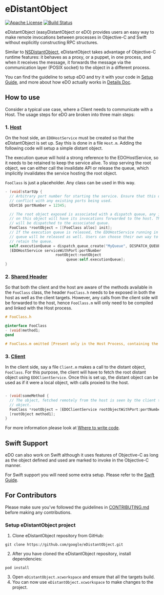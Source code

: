 # eDistantObject

[![Apache License](https://img.shields.io/badge/license-Apache%202-lightgrey.svg?style=flat)](https://github.com/google/eDistantObject/blob/master/LICENSE)
[![Build Status](https://travis-ci.org/google/eDistantObject.svg?branch=master)](https://travis-ci.org/google/eDistantObject)

eDistantObject (easyDistantObject or eDO) provides users an easy way to make remote invocations
between processes in Objective-C and Swift without explicitly
constructing RPC structures.

Similar to [NSDistantObject](https://developer.apple.com/reference/foundation/nsdistantobject?language=objc),
eDistantObject takes advantage of Objective-C runtime features: it behaves as a
proxy, or a puppet, in one process, and when it receives the message, it
forwards the message via the communication layer (POSIX socket) to the object in
a different process.

You can find the guideline to setup eDO and try it with your code
in [Setup Guide](docs/setup.md), and more about how eDO actually
works in [Details Doc](docs/detail.md).

## How to use

Consider a typical use case, where a Client needs to communicate with a Host. The usage steps
for eDO are broken into three main steps:

### 1.  [Host](docs/terminology.md#hostremote-process)

On the host side, an `EDOHostService` must be created so that the eDistantObject is set up.
Say this is done in a file `Host.m`. Adding the following code will setup a simple distant object.

The execution queue will hold a strong reference to the EDOHostService,
so it needs to be retained to keep the service alive. To stop
serving the root object, we can either call the invalidate API or release the queue,
which implicitly invalidates the service hosting the root object.

`FooClass` is just a placeholder. Any class can be used in this way.

```objectivec
- (void)startUp {
  // Arbitrary port number for starting the service. Ensure that this doesn't
  // conflict with any existing ports being used.
  UInt16 portNumber = 12345;

  // The root object exposed is associated with a dispatch queue, any invocation made
  // on this object will have its invocations forwarded to the host. The invocations
  // will be dispatched to the associated queue.
  FooClass *rootObject = [[FooClass alloc] init];
  // If the execution queue is released, the EDOHostService running in this
  // queue will be released as well. Users can choose their own way to
  // retain the queue.
  self.executionQueue = dispatch_queue_create("MyQueue", DISPATCH_QUEUE_SERIAL);
  [EDOHostService serviceWithPort:portNumber
                       rootObject:rootObject
                            queue:self.executionQueue];
}
```

### 2.  [Shared Header](docs/terminology.md#shared-header)

So that both the client and the host are aware of the methods available in the `FooClass`
class, the header `FooClass.h` needs to be exposed in both the host as well as the client
targets. However, any calls from the client side will be forwarded to the host, hence
`FooClass.m` will only need to be compiled and linked with the Host process.

```objectivec
# FooClass.h

@interface FooClass
- (void)method1;
@end

# FooClass.m omitted [Present only in the Host Process, containing the implementation of method1]
```

### 3.  [Client](docs/terminology.md#client-process)

In the client side, say a file `Client.m` makes a call to the distant object, `FooClass`.
For this purpose, the client will have to fetch the root distant object using `EDOClientService`.
Once this is set up, the distant object can be used as if it were a local object, with calls proxied
to the host.

```objectivec

- (void)someMethod {
  // The object, fetched remotely from the host is seen by the client to be the same as a local
  // object.
  FooClass *rootObject = [EDOClientService rootObjectWithPort:portNumber];
  [rootObject method1];
}
```

For more information please look at [Where to write code](docs/setup.md#where-to-write-code).

## Swift Support

eDO can also work on Swift although it uses features of Objective-C as long as
the object defined and used are marked to invoke in the Objective-C manner.

For Swift support you will need some extra setup. Please refer to the
[Swift Guide](docs/swift.md).

## For Contributors

Please make sure you’ve followed the guidelines in
[CONTRIBUTING.md](https://github.com/google/eDistantObject/blob/master/CONTRIBUTING.md)
before making any contributions.

### Setup eDistantObject project
  1. Clone eDistantObject repository from GitHub:

    git clone https://github.com/google/eDistantObject.git

  2. After you have cloned the eDistantObject repository, install dependencies:

    pod install

  3. Open `eDistantObject.xcworkspace` and ensure that all the targets build.
  4. You can now use `eDistantObject.xcworkspace` to make changes to the project.
